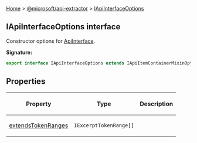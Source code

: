 [Home](./index) &gt; [@microsoft/api-extractor](./api-extractor.md) &gt; [IApiInterfaceOptions](./api-extractor.iapiinterfaceoptions.md)

## IApiInterfaceOptions interface

Constructor options for [ApiInterface](./api-extractor.apiinterface.md)<!-- -->.

<b>Signature:</b>

```typescript
export interface IApiInterfaceOptions extends IApiItemContainerMixinOptions, IApiNameMixinOptions, IApiReleaseTagMixinOptions, IApiDeclaredItemOptions 
```

## Properties

|  <p>Property</p> | <p>Type</p> | <p>Description</p> |
|  --- | --- | --- |
|  <p>[extendsTokenRanges](./api-extractor.iapiinterfaceoptions.extendstokenranges.md)</p> | <p>`IExcerptTokenRange[]`</p> |  |

